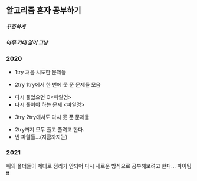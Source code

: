 ## 알고리즘 혼자 공부하기
##### 꾸준하게
##### 아무 기대 없이 그냥

### 2020

* 1try
처음 시도한 문제들

* 2try
1try에서 한 번에 못 푼 문제들 모음
- 다시 풀었으면 O<파일명>
- 다시 풀어야 하는 문제 <파일명>

* 3try
2try에서도 다시 못 푼 문제들
- 2try까지 모두 풀고 풀려고 한다.
- 빈 파일들...(지금까지는)

### 2021
위의 폴더들이 제대로 정리가 안되어 다시 새로운 방식으로 공부해보려고 한다...
파이팅❗❗

